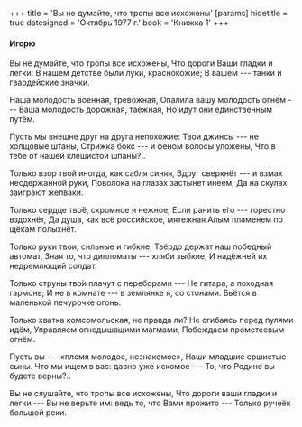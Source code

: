 +++
title = 'Вы не думайте, что тропы все исхожены'
[params]
  hidetitle = true
  datesigned = 'Октябрь 1977 г.'
  book = 'Книжка 1'
+++
#### Игорю

Вы не думайте, что тропы все исхожены,
Что дороги Ваши гладки и легки:
В нашем детстве были луки, краснокожие;
В вашем --- танки и гвардейские значки.

Наша молодость военная, тревожная,
Опалила вашу молодость огнём ---
Ваша молодость дорожная, таёжная,
Но идут они единственным путём.

Пусть мы внешне друг на друга непохожие:
Твои джинсы --- не холщовые штаны,
Стрижка бокс --- и феном волосы уложены,
Что в тебе от нашей клёшистой шпаны?..

Только взор твой иногда, как сабля синяя,
Вдруг сверкнёт --- и взмах несдержанной руки,<!-- Исправление Ильи, было: Вдруг сверкнёт и --- взмах несдержанной руки. -->
Поволока на глазах застынет инеем,
Да на скулах заиграют желваки.

Только сердце тво&#x301;ё, скромное и нежное,<!-- Исправление Ильи --- ударения для сохранения размера -->
Если ранить е&#x301;го --- горестно вздохнёт,
Да душа, как всё российское, мятежная
Алым пламенем по щёкам полыхнёт.

Только руки твои, сильные и гибкие,
Твёрдо держат наш победный автомат,
Зная то, что дипломаты --- хляби зыбкие,
И надёжней их недремлющий солдат.

Только струны тво&#x301;и плачут с переборами ---
Не гитара, а походная гармонь;
И не в комнате --- в землянке я, со стонами.
Бьётся в маленькой печурочке огонь.

Только хватка комсомольская, не правда ли?<!-- След. 4 строки отсутствуют в Книжка 1 -->
Не сгибаясь перед пулями идём,
Управляем огнедышащими магмами,
Побеждаем прометеевым огнём.

Пусть вы --- «племя молодое, незнакомое»,
Наши младшие ершистые сыны.
Что мы ищем в вас: давно уже искомое ---
То, что Родине вы будете верны?..

Вы не слушайте, что тропы все исхожены,<!-- Вариант автора: Кто сказал, что веши все исхожены -->
Что дороги ваши гладки и легки ---
Вы не верьте им: ведь то, что Вами прожито ---
Только ручеёк большой реки.<!-- Замечание Ильи: для сохранения размера после «только» нужны ещё два слога (например: самый, свежий, малый) -->

<!-- 1977 г. Октябрь -->
<!-- Книжка 1 -->
<!-- Издано 1998 -->
